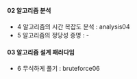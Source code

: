 #### 02 알고리즘 분석
* 4 알고리즘의 시간 복잡도 분석 : analysis04
* 5 알고리즘의 정당성 증명 : -

#### 03 알고리즘 설계 패러다임
* 6 무식하게 풀기 : bruteforce06
